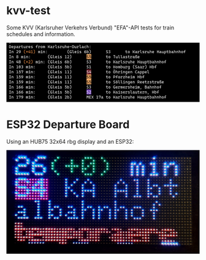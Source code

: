 # kvv-test
Some KVV (Karlsruher Verkehrs Verbund) "EFA"-API tests for train schedules and information.

![](./assets/departures.png)

# ESP32 Departure Board

Using an HUB75 32x64 rbg display and an ESP32:

![](./assets/departure-board.jpg)
